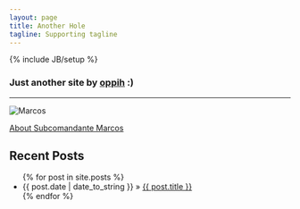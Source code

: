 ```yaml
---
layout: page
title: Another Hole
tagline: Supporting tagline
---
```

{% include JB/setup %}

### Just another site by [oppih](http://oppih.me) :)

----
![Marcos](http://upload.wikimedia.org/wikipedia/commons/3/3a/Subcomandante_Marcos.jpg)

[About Subcomandante Marcos](http://ast.wikipedia.org/wiki/Subcomandante_Marcos)

## Recent Posts

<ul class="posts">
  {% for post in site.posts %}
    <li><span>{{ post.date | date_to_string }}</span> &raquo; <a href="{{ BASE_PATH }}{{ post.url }}">{{ post.title }}</a></li>
  {% endfor %}
</ul>
